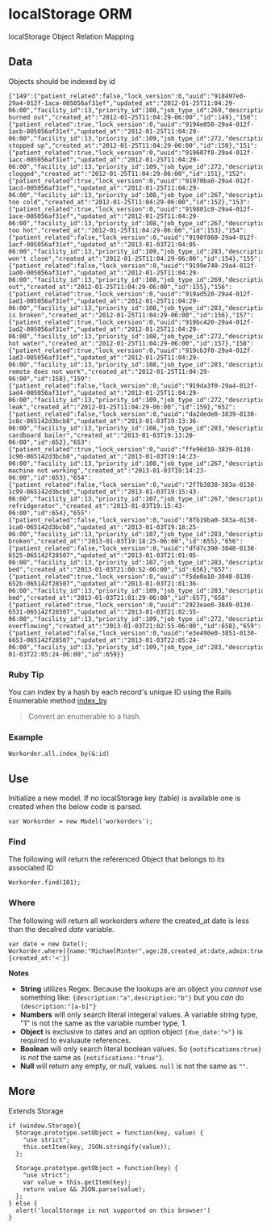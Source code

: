 # localStorage ORM

localStorage Object Relation Mapping

## Data
Objects should be indexed by id

    {"149":{"patient_related":false,"lock_version":0,"uuid":"918497e0-29a4-012f-1aca-005056af31ef","updated_at":"2012-01-25T11:04:29-06:00","facility_id":13,"priority_id":108,"job_type_id":269,"description":"Light burned out","created_at":"2012-01-25T11:04:29-06:00","id":149},"150":{"patient_related":true,"lock_version":0,"uuid":"9194e050-29a4-012f-1acb-005056af31ef","updated_at":"2012-01-25T11:04:29-06:00","facility_id":13,"priority_id":109,"job_type_id":272,"description":"Toilet stopped up","created_at":"2012-01-25T11:04:29-06:00","id":150},"151":{"patient_related":true,"lock_version":0,"uuid":"919607f0-29a4-012f-1acc-005056af31ef","updated_at":"2012-01-25T11:04:29-06:00","facility_id":13,"priority_id":109,"job_type_id":272,"description":"Drain clogged","created_at":"2012-01-25T11:04:29-06:00","id":151},"152":{"patient_related":true,"lock_version":0,"uuid":"91970ba0-29a4-012f-1acd-005056af31ef","updated_at":"2012-01-25T11:04:29-06:00","facility_id":13,"priority_id":108,"job_type_id":267,"description":"Room too cold","created_at":"2012-01-25T11:04:29-06:00","id":152},"153":{"patient_related":true,"lock_version":0,"uuid":"919801c0-29a4-012f-1ace-005056af31ef","updated_at":"2012-01-25T11:04:29-06:00","facility_id":13,"priority_id":108,"job_type_id":267,"description":"Room too hot","created_at":"2012-01-25T11:04:29-06:00","id":153},"154":{"patient_related":false,"lock_version":0,"uuid":"9198f860-29a4-012f-1acf-005056af31ef","updated_at":"2013-01-03T21:04:05-06:00","facility_id":13,"priority_id":109,"job_type_id":283,"description":"Door won't close","created_at":"2012-01-25T11:04:29-06:00","id":154},"155":{"patient_related":false,"lock_version":0,"uuid":"9199e740-29a4-012f-1ad0-005056af31ef","updated_at":"2012-01-25T11:04:29-06:00","facility_id":13,"priority_id":108,"job_type_id":269,"description":"Power out","created_at":"2012-01-25T11:04:29-06:00","id":155},"156":{"patient_related":true,"lock_version":0,"uuid":"919ad520-29a4-012f-1ad1-005056af31ef","updated_at":"2012-01-25T11:04:29-06:00","facility_id":13,"priority_id":108,"job_type_id":283,"description":"TV is broken","created_at":"2012-01-25T11:04:29-06:00","id":156},"157":{"patient_related":true,"lock_version":0,"uuid":"919bc420-29a4-012f-1ad2-005056af31ef","updated_at":"2012-01-25T11:04:29-06:00","facility_id":13,"priority_id":108,"job_type_id":272,"description":"No hot water","created_at":"2012-01-25T11:04:29-06:00","id":157},"158":{"patient_related":true,"lock_version":0,"uuid":"919cb3f0-29a4-012f-1ad3-005056af31ef","updated_at":"2012-01-25T11:04:29-06:00","facility_id":13,"priority_id":108,"job_type_id":283,"description":"TV remote does not work","created_at":"2012-01-25T11:04:29-06:00","id":158},"159":{"patient_related":false,"lock_version":0,"uuid":"919da3f0-29a4-012f-1ad4-005056af31ef","updated_at":"2012-01-25T11:04:29-06:00","facility_id":13,"priority_id":109,"job_type_id":272,"description":"Water leak","created_at":"2012-01-25T11:04:29-06:00","id":159},"652":{"patient_related":false,"lock_version":0,"uuid":"da2dede0-3839-0130-1c8c-065142d3bcb8","updated_at":"2013-01-03T19:13:36-06:00","facility_id":13,"priority_id":108,"job_type_id":283,"description":"Empty cardboard bailer","created_at":"2013-01-03T19:13:20-06:00","id":652},"653":{"patient_related":true,"lock_version":0,"uuid":"ffe96d10-3839-0130-1c90-065142d3bcb8","updated_at":"2013-01-03T19:14:23-06:00","facility_id":13,"priority_id":108,"job_type_id":267,"description":"Ice machine not working","created_at":"2013-01-03T19:14:23-06:00","id":653},"654":{"patient_related":false,"lock_version":0,"uuid":"2f7b3830-383a-0130-1c99-065142d3bcb8","updated_at":"2013-01-03T19:15:43-06:00","facility_id":13,"priority_id":107,"job_type_id":267,"description":"Defrost refridgerator","created_at":"2013-01-03T19:15:43-06:00","id":654},"655":{"patient_related":false,"lock_version":0,"uuid":"8fb19ba0-383a-0130-1ca0-065142d3bcb8","updated_at":"2013-01-03T19:18:25-06:00","facility_id":13,"priority_id":107,"job_type_id":283,"description":"Cabinet broken","created_at":"2013-01-03T19:18:25-06:00","id":655},"656":{"patient_related":false,"lock_version":0,"uuid":"dfd7c390-3848-0130-6525-065142f28507","updated_at":"2013-01-03T21:01:05-06:00","facility_id":13,"priority_id":107,"job_type_id":283,"description":"Remove bed","created_at":"2013-01-03T21:00:52-06:00","id":656},"657":{"patient_related":true,"lock_version":0,"uuid":"f5de0a10-3848-0130-652b-065142f28507","updated_at":"2013-01-03T21:01:36-06:00","facility_id":13,"priority_id":109,"job_type_id":283,"description":"Need bed","created_at":"2013-01-03T21:01:29-06:00","id":657},"658":{"patient_related":true,"lock_version":0,"uuid":"2923eae0-3849-0130-6531-065142f28507","updated_at":"2013-01-03T21:02:55-06:00","facility_id":13,"priority_id":109,"job_type_id":272,"description":"Toilet overflowing","created_at":"2013-01-03T21:02:55-06:00","id":658},"659":{"patient_related":false,"lock_version":0,"uuid":"e3e490e0-3851-0130-6653-065142f28507","updated_at":"2013-01-03T22:05:24-06:00","facility_id":13,"priority_id":109,"job_type_id":283,"description":"Noise","created_at":"2013-01-03T22:05:24-06:00","id":659}}

### Ruby Tip

You can index by a hash by each record's unique ID using the Rails Enumerable method <a href="http://apidock.com/rails/Enumerable/index_by" target="_blank">index_by</a>

> Convert an enumerable to a hash. 

### Example

    Workorder.all.index_by(&:id)

## Use

Initialize a new model. If no localStorage key (table) is available one is created when the below code is parsed.

    var Workorder = new Model('workorders');

### Find

The following will return the referenced Object that belongs to its associated ID

    Workorder.find(101);

### Where

The following will return all workorders _where_ the created_at date is less than the decalred _date_ variable.

    var date = new Date();
    Workorder.where({name:"MichaelMinter",age:28,created_at:date,admin:true},{created_at:'<'})

__Notes__

* __String__ utilizes Regex. Because the lookups are an object you _cannot_ use something like: `{description:"a",description:"b"}` but you _can_ do `{description:"[a-b]"}`
* __Numbers__ will only search literal integeral values. A variable string type, "1" is not the same as the variable number type, 1.
* __Object__ is exclusive to dates and an option object `{due_date:">"}` is required to evaluaute references.
* __Boolean__ will only search literal boolean values. So `{notifications:true}` is _not_ the same as `{notifications:"true"}`.
* __Null__ will return any empty, or _null_, values. `null` is not the same as `""`.

## More

Extends Storage

    if (window.Storage){
      Storage.prototype.setObject = function(key, value) {
        "use strict";
        this.setItem(key, JSON.stringify(value));
      };
      
      Storage.prototype.getObject = function(key) {
        "use strict";
        var value = this.getItem(key);
        return value && JSON.parse(value);
      };
    } else {
      alert('localStorage is not supported on this browser')
    }

